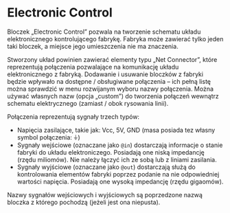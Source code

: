 <!--
SPDX-FileCopyrightText: Robert Ryszard Paciorek <rrp@opcode.eu.org>
SPDX-License-Identifier: MIT
-->

# Electronic Control

Bloczek „Electronic Control” pozwala na tworzenie schematu układu elektronicznego kontrolującego fabrykę. Fabryka może zawierać tylko jeden taki bloczek, a miejsce jego umieszczenia nie ma znaczenia.

Stworzony układ powinien zawierać elementy typu „Net Connector”, które reprezentują połączenia pozwalające na komunikację układu elektronicznego z fabryką. Dodawanie i usuwanie bloczków z fabryki będzie wpływało na dostępne / obsługiwane połączenia – ich pełną listę można sprawdzić w menu rozwijanym wyboru nazwy połączenia. Można używać własnych nazw (opcja „custom”) do tworzenia połączeń wewnątrz schematu elektrycznego (zamiast / obok rysowania linii).

Połączenia reprezentują sygnały trzech typów:

* Napięcia zasilające, takie jak: Vcc, 5V, GND (masa posiada tez własny symbol połączenia: ⏚)
* Sygnały wejściowe (oznaczane jako ```@in```) dostarczają informacje o stanie fabryki do układu elektroniczego. Posiadają one niską impedancję (rzędu miliomów). Nie należy łączyć ich ze sobą lub z liniami zasilania.
* Sygnały wyjściowe (oznaczane jako ```@out```) dostarczają służą do kontrolowania elementów fabryki poprzez podanie na nie odpowiedniej wartości napięcia. Posiadają one wysoką impedancję (rzędu gigaomów). 

Nazwy sygnałów wejściowych i wyjściowych są poprzedzone nazwą bloczka z którego pochodzą (jeżeli jest ona niepusta).
